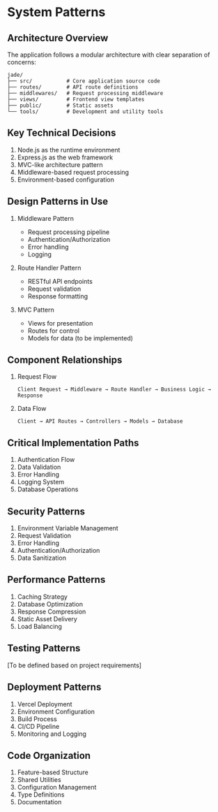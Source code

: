 # System Patterns

## Architecture Overview
The application follows a modular architecture with clear separation of concerns:

```
jade/
├── src/           # Core application source code
├── routes/        # API route definitions
├── middlewares/   # Request processing middleware
├── views/         # Frontend view templates
├── public/        # Static assets
└── tools/         # Development and utility tools
```

## Key Technical Decisions
1. Node.js as the runtime environment
2. Express.js as the web framework
3. MVC-like architecture pattern
4. Middleware-based request processing
5. Environment-based configuration

## Design Patterns in Use
1. Middleware Pattern
   - Request processing pipeline
   - Authentication/Authorization
   - Error handling
   - Logging

2. Route Handler Pattern
   - RESTful API endpoints
   - Request validation
   - Response formatting

3. MVC Pattern
   - Views for presentation
   - Routes for control
   - Models for data (to be implemented)

## Component Relationships
1. Request Flow
   ```
   Client Request → Middleware → Route Handler → Business Logic → Response
   ```

2. Data Flow
   ```
   Client → API Routes → Controllers → Models → Database
   ```

## Critical Implementation Paths
1. Authentication Flow
2. Data Validation
3. Error Handling
4. Logging System
5. Database Operations

## Security Patterns
1. Environment Variable Management
2. Request Validation
3. Error Handling
4. Authentication/Authorization
5. Data Sanitization

## Performance Patterns
1. Caching Strategy
2. Database Optimization
3. Response Compression
4. Static Asset Delivery
5. Load Balancing

## Testing Patterns
[To be defined based on project requirements]

## Deployment Patterns
1. Vercel Deployment
2. Environment Configuration
3. Build Process
4. CI/CD Pipeline
5. Monitoring and Logging

## Code Organization
1. Feature-based Structure
2. Shared Utilities
3. Configuration Management
4. Type Definitions
5. Documentation 